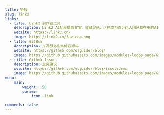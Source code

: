 ```yaml
---
title: 链接
slug: links
links:
  - title: Link2 创作者工具
    description: Link2 AI批量提取文案，收藏灵感，正在成为百万达人团队都在用的AI随身创作工具。
    website: https://link2.cn/
    image: https://link2.cn/favicon.png
  - title: GitHub
    description: 开源服务指南博客源码
    website: https://github.com/osguider/blog/
    image: https://github.githubassets.com/images/modules/logos_page/GitHub-Mark.png
  - title: Github Issue
    description: 意见建议
    website: https://github.com/osguider/blog/issues/new
    image: https://github.githubassets.com/images/modules/logos_page/GitHub-Mark.png
menu:
    main:
        weight: -50
        params:
            icon: link

comments: false
---
```

